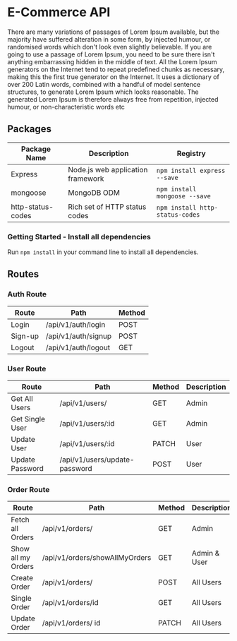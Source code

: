 # E-Commerce API

There are many variations of passages of Lorem Ipsum available, but the majority have suffered alteration in some form, by injected humour, or randomised words which don't look even slightly believable. If you are going to use a passage of Lorem Ipsum, you need to be sure there isn't anything embarrassing hidden in the middle of text. All the Lorem Ipsum generators on the Internet tend to repeat predefined chunks as necessary, making this the first true generator on the Internet. It uses a dictionary of over 200 Latin words, combined with a handful of model sentence structures, to generate Lorem Ipsum which looks reasonable. The generated Lorem Ipsum is therefore always free from repetition, injected humour, or non-characteristic words etc

## Packages

| Package Name      | Description                       | Registry                        |
| ----------------- | --------------------------------- | ------------------------------- |
| Express           | Node.js web application framework | `npm install express --save`    |
| mongoose          | MongoDB ODM                       | `npm install mongoose --save`   |
| http-status-codes | Rich set of HTTP status codes     | `npm install http-status-codes` |

### Getting Started - Install all dependencies

Run `npm install` in your command line to install all dependencies.

## Routes

### Auth Route

| Route   | Path                | Method |
| ------- | ------------------- | ------ |
| Login   | /api/v1/auth/login  | POST   |
| Sign-up | /api/v1/auth/signup | POST   |
| Logout  | /api/v1/auth/logout | GET    |

### User Route

| Route           | Path                          | Method | Description |
| --------------- | ----------------------------- | ------ | ----------- |
| Get All Users   | /api/v1/users/                | GET    | Admin       |
| Get Single User | /api/v1/users/:id             | GET    | Admin       |
| Update User     | /api/v1/users/:id             | PATCH  | User        |
| Update Password | /api/v1/users/update-password | POST   | User        |

### Order Route

| Route              | Path                           | Method | Description  |
| ------------------ | ------------------------------ | ------ | ------------ |
| Fetch all Orders   | /api/v1/orders/                | GET    | Admin        |
| Show all my Orders | /api/v1/orders/showAllMyOrders | GET    | Admin & User |
| Create Order       | /api/v1/orders/                | POST   | All Users    |
| Single Order       | /api/v1/orders/id              | GET    | All Users    |
| Update Order       | /api/v1/orders/ id             | PATCH  | All Users    |
